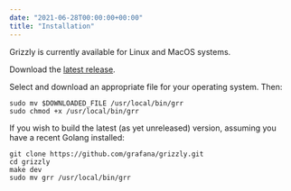 ```yaml
---
date: "2021-06-28T00:00:00+00:00"
title: "Installation"
---
```


Grizzly is currently available for Linux and MacOS systems.

Download the [latest release](https://github.com/grafana/grizzly/releases).

Select and download an appropriate file for your operating system. Then:
```
sudo mv $DOWNLOADED_FILE /usr/local/bin/grr
sudo chmod +x /usr/local/bin/grr
```
If you wish to build the latest (as yet unreleased) version, assuming you have
a recent Golang installed:

```
git clone https://github.com/grafana/grizzly.git
cd grizzly
make dev
sudo mv grr /usr/local/bin/grr
```